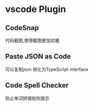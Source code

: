 # vscode Plugin

## CodeSnap

代码截图,使得截图更加优雅

## Paste JSON as Code

可以复制json 转化为TypeScript interface

## Code Spell Checker

防止单词拼错给你提示
